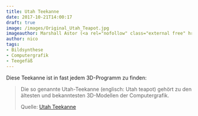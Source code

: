 ```yaml
---
title: Utah Teekanne
date: 2017-10-21T14:00:17
draft: true
image: /images/Original_Utah_Teapot.jpg
imageauthor: Marshall Astor (<a rel="nofollow" class="external free" href="http://www.marshallastor.com/">http://www.marshallastor.com/</a>)
author: nico
tags: 
- Bildsynthese
- Computergrafik
- Teegefäß
---
```


Diese Teekanne ist in fast jedem 3D-Programm zu finden:

> Die so genannte Utah-Teekanne (englisch: Utah teapot) gehört zu den ältesten
> und bekanntesten 3D-Modellen der Computergrafik.
>
> Quelle: [Utah Teekanne](https://de.wikipedia.org/wiki/Utah-Teekanne)
